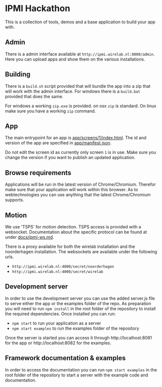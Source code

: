 IPMI Hackathon
=============

This is a collection of tools, demos and a base application to build your app with.

Admin
-----

There is a admin interface available at `http://ipmi.wirelab.nl:8000/admin`.
Here you can upload apps and show them on the various installations.

Building
--------

There is a `build.sh` script provided that will bundle the app into a zip that will work with the admin interface.
For windows there is a `build.bat` provided that does the same.

For windows a working `zip.exe` is provided. on osx `zip` is standard.
On linux make sure you have a working `zip` command.


App
---

The main entrypoint for an app is [app/screens/1/index.html](app/screens/1/index.html).
The id and version of the app are specified in [app/manifest.json](app/manifest.json).

Do not edit the screen id as currently only screen `1` is in use.
Make sure you change the version if you want to publish an updated application.

Browse requirements
-------------------

Applications will be run in the latest version of Chrome/Chromium. Therefor make sure that your application will work within this browser.
As to webtechnologies you can use anything that the latest Chrome/Chromium supports.

Motion
------

We use 'TSPS' for motion detection. TSPS access is provided with a websocket.
Documentation about the specific protocol can be found at under [docs/ipmi-ws.md](docs/ipmi-ws.md).

There is a proxy available for both the wirelab installation and the noorderhagen installation.
The websockets are available under the following urls.

- `http://ipmi.wirelab.nl:4000/secret/noorderhagen`
- `http://ipmi.wirelab.nl:4000/secret/wirelab`

Development server
------------------

In order to use the development server you can use the added server.js file to serve either 
the app or the examples folder of the repo.
As preparation you will need to run `npm install` in the root folder of the repository to install
the required dependencies. Once installed you can run:
* `npm start` to run your application as a server
* `npm start examples` to run the examples folder of the repository

Once the server is started you can access it through http://localhost:8081 for the app or http://localhost:8082 for the examples.

Framework documentation & examples
----------------------------------

In order to access the documentation you can run `npm start examples` in the root folder of the repository to
start a server with the example code and documentation.
